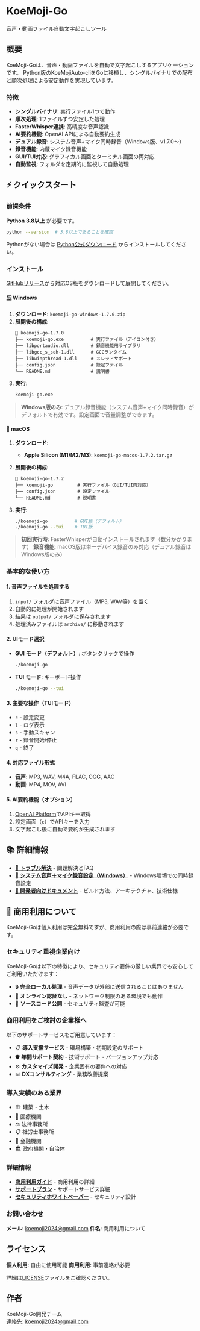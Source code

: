 # KoeMoji-Go

音声・動画ファイル自動文字起こしツール

## 概要

KoeMoji-Goは、音声・動画ファイルを自動で文字起こしするアプリケーションです。
Python版のKoeMojiAuto-cliをGoに移植し、シングルバイナリでの配布と順次処理による安定動作を実現しています。

### 特徴

- **シングルバイナリ**: 実行ファイル1つで動作
- **順次処理**: 1ファイルずつ安定した処理
- **FasterWhisper連携**: 高精度な音声認識
- **AI要約機能**: OpenAI APIによる自動要約生成
- **デュアル録音**: システム音声+マイク同時録音（Windows版、v1.7.0～）
- **録音機能**: 内蔵マイク録音機能
- **GUI/TUI対応**: グラフィカル画面とターミナル画面の両対応
- **自動監視**: フォルダを定期的に監視して自動処理

## ⚡ クイックスタート

### 前提条件

**Python 3.8以上** が必要です。
```bash
python --version  # 3.8以上であることを確認
```

Pythonがない場合は [Python公式ダウンロード](https://www.python.org/downloads/) からインストールしてください。

### インストール

[GitHubリリース](https://github.com/infoHiroki/KoeMoji-Go/releases)から対応OS版をダウンロードして展開してください。

#### 🪟 Windows

1. **ダウンロード**: `koemoji-go-windows-1.7.0.zip`
2. **展開後の構成**:
   ```
   📁 koemoji-go-1.7.0
   ├── koemoji-go.exe          # 実行ファイル（アイコン付き）
   ├── libportaudio.dll        # 録音機能用ライブラリ
   ├── libgcc_s_seh-1.dll      # GCCランタイム
   ├── libwinpthread-1.dll     # スレッドサポート
   ├── config.json             # 設定ファイル
   └── README.md               # 説明書
   ```
3. **実行**:
   ```cmd
   koemoji-go.exe
   ```

> **Windows版のみ**: デュアル録音機能（システム音声+マイク同時録音）がデフォルトで有効です。設定画面で音量調整ができます。

#### 🍎 macOS

1. **ダウンロード**:
   - **Apple Silicon (M1/M2/M3)**: `koemoji-go-macos-1.7.2.tar.gz`

2. **展開後の構成**:
   ```
   📁 koemoji-go-1.7.2
   ├── koemoji-go         # 実行ファイル（GUI/TUI両対応）
   ├── config.json        # 設定ファイル
   └── README.md          # 説明書
   ```

3. **実行**:
   ```bash
   ./koemoji-go          # GUI版（デフォルト）
   ./koemoji-go --tui    # TUI版
   ```

> **初回実行時**: FasterWhisperが自動インストールされます（数分かかります）
> **録音機能**: macOS版は単一デバイス録音のみ対応（デュアル録音はWindows版のみ）

### 基本的な使い方

#### 1. 音声ファイルを処理する
1. `input/` フォルダに音声ファイル（MP3, WAV等）を置く
2. 自動的に処理が開始されます
3. 結果は `output/` フォルダに保存されます
4. 処理済みファイルは `archive/` に移動されます

#### 2. UIモード選択
- **GUI モード（デフォルト）**: ボタンクリックで操作
  ```bash
  ./koemoji-go
  ```
- **TUI モード**: キーボード操作
  ```bash
  ./koemoji-go --tui
  ```

#### 3. 主要な操作（TUIモード）
- `c` - 設定変更
- `l` - ログ表示  
- `s` - 手動スキャン
- `r` - 録音開始/停止
- `q` - 終了

#### 4. 対応ファイル形式
- **音声**: MP3, WAV, M4A, FLAC, OGG, AAC
- **動画**: MP4, MOV, AVI

#### 5. AI要約機能（オプション）
1. [OpenAI Platform](https://platform.openai.com/)でAPIキー取得
2. 設定画面（`c`）でAPIキーを入力
3. 文字起こし後に自動で要約が生成されます

## 📚 詳細情報

- **[🔧 トラブル解決](docs/user/TROUBLESHOOTING.md)** - 問題解決とFAQ
- **[🎤 システム音声＋マイク録音設定（Windows）](docs/user/SYSTEM_MIC_RECORDING_WINDOWS.md)** - Windows環境での同時録音設定
- **[📖 開発者向けドキュメント](docs/)** - ビルド方法、アーキテクチャ、技術仕様

## 🏢 商用利用について

KoeMoji-Goは個人利用は完全無料ですが、商用利用の際は事前連絡が必要です。

### セキュリティ重視企業向け

KoeMoji-Goは以下の特徴により、セキュリティ要件の厳しい業界でも安心してご利用いただけます：

- 🔒 **完全ローカル処理** - 音声データが外部に送信されることはありません
- 🚫 **オンライン認証なし** - ネットワーク制限のある環境でも動作
- 📖 **ソースコード公開** - セキュリティ監査が可能

### 商用利用をご検討の企業様へ

以下のサポートサービスをご用意しています：

- 📋 **導入支援サービス** - 環境構築・初期設定のサポート
- 🛡️ **年間サポート契約** - 技術サポート・バージョンアップ対応
- ⚙️ **カスタマイズ開発** - 企業固有の要件への対応
- 📊 **DXコンサルティング** - 業務改善提案

### 導入実績のある業界

- 🏗️ 建築・土木
- 🏥 医療機関
- ⚖️ 法律事務所
- 📋 社労士事務所
- 🏦 金融機関
- 🏛️ 政府機関・自治体

### 詳細情報

- **[商用利用ガイド](docs/business/COMMERCIAL_USE.md)** - 商用利用の詳細
- **[サポートプラン](docs/business/SUPPORT_PLANS.md)** - サポートサービス詳細
- **[セキュリティホワイトペーパー](docs/business/SECURITY_WHITEPAPER.md)** - セキュリティ設計

### お問い合わせ

**メール**: koemoji2024@gmail.com
**件名**: 商用利用について

## ライセンス

**個人利用**: 自由に使用可能
**商用利用**: 事前連絡が必要

詳細は[LICENSE](LICENSE)ファイルをご確認ください。

## 作者

KoeMoji-Go開発チーム  
連絡先: koemoji2024@gmail.com